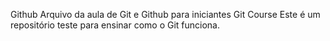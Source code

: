 Github 
Arquivo da aula de Git e Github para iniciantes
Git Course
Este é um repositório teste para ensinar como o Git funciona.
